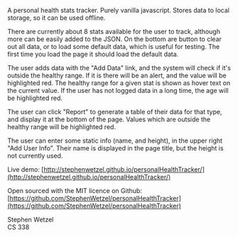 A personal health stats tracker.  Purely vanilla javascript.  Stores data to local storage, so it can be used offline.

There are currently about 8 stats available for the user to track, although more can be easily added to the JSON.  On the bottom are button to clear out all data, or to load some default data, which is useful for testing.  The first time you load the page it should load the default data.

The user adds data with the "Add Data" link, and the system will check if it's outside the healthy range.  If it is there will be an alert, and the value will be highlighted red.  The healthy range for a given stat is shown as hover text on the current value.  If the user has not logged data in a long time, the age will be highlighted red.

The user can click "Report" to generate a table of their data for that type, and display it at the bottom of the page.  Values which are outside the healthy range will be highlighted red.

The user can enter some static info (name, and height), in the upper right "Add User Info".  Their name is displayed in the page title, but the height is not currently used.

Live demo:
[http://stephenwetzel.github.io/personalHealthTracker/](http://stephenwetzel.github.io/personalHealthTracker/)

Open sourced with the MIT licence on Github:
[https://github.com/StephenWetzel/personalHealthTracker](https://github.com/StephenWetzel/personalHealthTracker)


Stephen Wetzel  
CS 338

